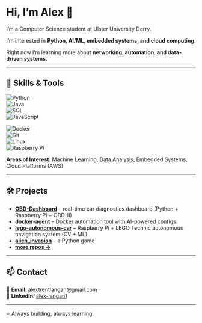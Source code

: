 # Hi, I’m Alex 👋  

I’m a Computer Science student at Ulster University Derry.  

I’m interested in **Python, AI/ML, embedded systems, and cloud computing**.  

Right now I’m learning more about **networking, automation, and data-driven systems**.  

---

## 🔧 Skills & Tools  

![Python](https://img.shields.io/badge/Python-3776AB?logo=python&logoColor=white)  
![Java](https://img.shields.io/badge/Java-007396?logo=java&logoColor=white)  
![SQL](https://img.shields.io/badge/SQL-336791?logo=postgresql&logoColor=white)  
![JavaScript](https://img.shields.io/badge/JavaScript-F7DF1E?logo=javascript&logoColor=black)  

![Docker](https://img.shields.io/badge/Docker-2496ED?logo=docker&logoColor=white)  
![Git](https://img.shields.io/badge/Git-F05032?logo=git&logoColor=white)  
![Linux](https://img.shields.io/badge/Linux-FCC624?logo=linux&logoColor=black)  
![Raspberry Pi](https://img.shields.io/badge/Raspberry%20Pi-C51A4A?logo=raspberrypi&logoColor=white)  

**Areas of Interest**: Machine Learning, Data Analysis, Embedded Systems, Cloud Platforms (AWS)  

---

## 🛠 Projects  

- [**OBD-Dashboard**](https://github.com/AlexLangan/OBD-Dashboard) – real-time car diagnostics dashboard (Python + Raspberry Pi + OBD-II)  
- [**docker-agent**](https://github.com/AlexLangan/docker-agent) – Docker automation tool with AI-powered configs  
- [**lego-autonomous-car**](#) – Raspberry Pi + LEGO Technic autonomous navigation system (CV + ML)  
- [**alien_invasion**](https://github.com/AlexLangan/alien_invasion) – a Python game  
- [**more repos →**](https://github.com/AlexLangan?tab=repositories)  

---

## 📫 Contact  

📧 **Email**: alextrentlangan@gmail.com  
🔗 **LinkedIn**: [alex-langan1](https://www.linkedin.com/in/alex-langan1/)  

---

⭐️ Always building, always learning.